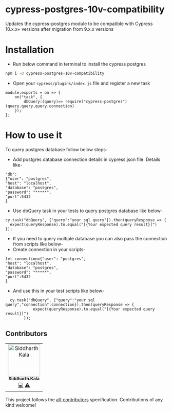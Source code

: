 # cypress-postgres-10v-compatibility

Updates the cypress-postgres module to be compatible with Cypress 10.x.x+ versions after migration from 9.x.x versions

# Installation
* Run below command in terminal to install the cypress postgres
```bash
npm i -D cypress-postgres-10v-compatibility

```
* Open your `cypress/plugins/index.js` file and register a new task
```
module.exports = on => {
    on("task", {
        dbQuery:(query)=> require("cypress-postgres")(query.query,query.connection)
    });
};
```

# How to use it

To query postgres database follow below steps-
* Add postgres database connection details in cypress.json file. Details like-
```
"db":
{"user": "postgres",
"host": "localhost",
"database": "postgres",
"password": "*****",
"port":5432
}
```

* Use dbQuery task in your tests to query postgres database like below-
```
cy.task("dbQuery", {"query":"your sql query"}).then(queryResponse => {
  expect(queryResponse).to.equal("[{Your expected query result}]")
});
```
* If you need to query multiple database you can also pass the connection from scripts like below-
* Create connection in your scripts-
```
let connection={"user": "postgres",
"host": "localhost",
"database": "postgres",
"password": "*****",
"port":5432
}
```
* And use this in your test scripts like below-
```
  cy.task("dbQuery", {"query":"your sql query","connection":connection}).then(queryResponse => {
            expect(queryResponse).to.equal("[{Your expected query result}]")
        });
```
## Contributors


<!-- ALL-CONTRIBUTORS-LIST:START - Do not remove or modify this section -->
<!-- prettier-ignore -->
<table><tr><td align="center"><a href="https://www.linkedin.com/in/siddharth-kala-575ba6175/"><img src="https://media-exp1.licdn.com/dms/image/C4E03AQFSKgEAqprkcA/profile-displayphoto-shrink_400_400/0?e=1602115200&amp;v=beta&amp;t=dXeAXbqHe7MyENd7o8zdH_bbAFdffnAdVx3rsQkygjg" width="100px;" alt="Siddharth Kala"/><br /><sub><b>Siddharth Kala</b></sub></a><br /><a href="https://github.com/siddharth23/cypress-postgres.git" title="Code">💻</a> <a href="https://github.com/siddharth23/cypress-postgres.git" title="Tests">⚠️</a></td></tr></table>

<!-- ALL-CONTRIBUTORS-LIST:END -->

This project follows the [all-contributors](https://github.com/all-contributors/all-contributors) specification. Contributions of any kind welcome!
